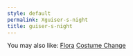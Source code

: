 ```yaml
---
style: default
permalink: Xguiser-s-night
title: guiser-s-night
---
```

You may also like:
[Flora](http://scp-wiki.net/flora)
[Costume Change](http://scp-wiki.net/costume-change)